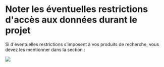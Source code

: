# Noter les éventuelles restrictions d'accès aux données durant le projet

Si d'éventuelles restrictions s'imposent à vos produits de recherche, vous devez les mentionner dans la section :&#x20;

![](<../../.gitbook/assets/Capture d’écran 2022-04-25 à 17.47.08.png>)
